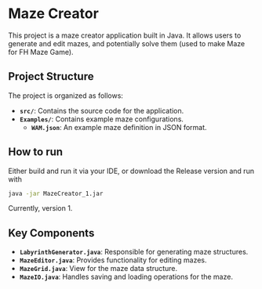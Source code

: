 # Maze Creator

This project is a maze creator application built in Java. It allows users to generate and edit mazes, and potentially solve them (used to make Maze for FH Maze Game).

## Project Structure

The project is organized as follows:

*   **`src/`**: Contains the source code for the application.
*   **`Examples/`**: Contains example maze configurations.
    *   **`WAM.json`**: An example maze definition in JSON format.

## How to run

Either build and run it via your IDE, or download the Release version and run with

```bash
java -jar MazeCreator_1.jar
```
Currently, version 1.

## Key Components

*   **`LabyrinthGenerator.java`**: Responsible for generating maze structures.
*   **`MazeEditor.java`**:  Provides functionality for editing mazes.
*   **`MazeGrid.java`**:  View for the maze data structure.
*   **`MazeIO.java`**:  Handles saving and loading operations for the maze.
